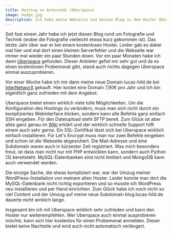 ```yaml
---
title: Hosting on Asteroids (Uberspace)
image: badge.jpg
description: Ich habe meine Webseite und meinen Blog zu dem Hoster Uberspace umgezogen. Hier erfährst Du, welche Funktionen er bietet und ob ich mit ihm zufrieden bin.
---
```


Seit fast einem Jahr habe ich jetzt diesen Blog rund um Fotografie und Technik (wobei die Fotografie vielleicht etwas kurz gekommen ist). Das letzte Jahr über war er bei einem kostenlosen Hoster. Leider gab es dabei mal hier und mal dort einen kleinen Serverfehler und die Webseite war immer mal wieder ein paar Stunden down. Vor ein paar Monaten habe ich dann [Uberspace](https://uberspace.de) gefunden. Dieser Anbieter gefiel mir sehr gut und da es einen kostenlosen Probemonat gibt, stand auch nichts dagegen Uberspace einmal auszuprobieren.

Vor einer Woche habe ich mir dann meine neue Domain lucas-hild.de bei [InterNetworX](https://www.inwx.com) gekauft. Hier kostet eine Domain 7,90€ pro Jahr und ich bin eigentlich ganz zufrieden mit dem Angebot.

Uberspace bietet einem wirklich viele tolle Möglichkeiten. Um die Konfiguration des Hostings zu verändern, muss man sich nicht durch ein kompliziertes Webinterface klicken, sondern kann alle Befehle ganz einfach SSH eingeben. Für den Dateiupload steht SFTP bereit. Zum Glück ist aber alles ganz genau im [Wiki](https://wiki.uberspace.de/) erklärt und der wirklich schnelle Support hilft einem auch sehr gerne. Ein SSL-Zertifikat lässt sich bei Uberspace wirklich einfach installieren. Für Let's Encrypt muss man nur zwei Befehle eingeben und schon ist die Webseite abgesichert. Die Mail-Adresse und eine Subdomain waren auch in kürzester Zeit registriert. Was mich besonders freut, ist dass man nicht nur mit PHP entwicklen kann, sondern auch Python (3) bereitsteht. MySQL-Datenbanken sind nicht limitiert und MongoDB kann auch verwendet werden.

Die einzige Sache, die etwas kompliziert war, war der Umzug meiner WordPress-Installation von meinem alten Hoster. Leider konnte man dort die MySQL-Datenbank nicht richtig exportieren und so musste ich WordPress neu installieren und per Hand einrichten. Zum Glück habe ich noch nicht so viel Content und der Umzug auf meine neue Subdomain blog.lucas-hild.de dauerte nicht wirklich lange.

Insgesamt bin ich mit Uberspace wirklich sehr zufrieden und kann den Hoster nur weiterempfehlen. Wer Uberspace auch einmal ausprobieren möchte, kann sich hier kostenlos für einen Probemonat anmelden. Dieser bietet keine Nachteile und wird auch nicht automatisch verlängert.
